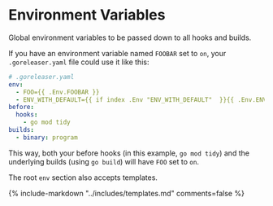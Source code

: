# Environment Variables

Global environment variables to be passed down to all hooks and builds.

If you have an environment variable named `FOOBAR` set to `on`, your
`.goreleaser.yaml` file could use it like this:

```yaml
# .goreleaser.yaml
env:
  - FOO={{ .Env.FOOBAR }}
  - ENV_WITH_DEFAULT={{ if index .Env "ENV_WITH_DEFAULT"  }}{{ .Env.ENV_WITH_DEFAULT }}{{ else }}default_value{{ end }}
before:
  hooks:
    - go mod tidy
builds:
  - binary: program
```

This way, both your before hooks (in this example, `go mod tidy`) and the
underlying builds (using `go build`) will have `FOO` set to `on`.

The root `env` section also accepts templates.

{% include-markdown "../includes/templates.md" comments=false %}
